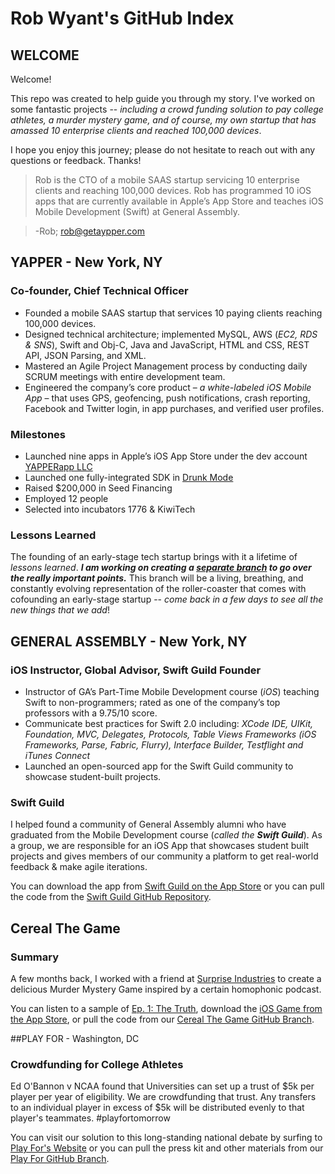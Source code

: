 # Rob Wyant's GitHub Index
## WELCOME
Welcome! 

This repo was created to help guide you through my story. I've worked on some fantastic projects -- _including a crowd funding solution to pay college athletes, a murder mystery game, and of course, my own startup that has amassed 10 enterprise clients and reached 100,000 devices_. 

I hope you enjoy this journey; please do not hesitate to reach out with any questions or feedback. Thanks!

> Rob is the CTO of a mobile SAAS startup servicing 10 enterprise clients and reaching 100,000 devices. Rob has programmed 10 iOS apps that are currently available in Apple’s App Store and teaches iOS Mobile Development (Swift) at General Assembly.

> -Rob; [rob@getaypper.com](mailto:rob@getyapper.com)

## YAPPER - New York, NY
### Co-founder, Chief Technical Officer
- Founded a mobile SAAS startup that services 10 paying clients reaching 100,000 devices.
- Designed technical architecture; implemented MySQL, AWS (_EC2, RDS & SNS_), Swift and Obj-C, Java and JavaScript, HTML and CSS, REST API, JSON Parsing, and XML. 
- Mastered an Agile Project Management process by conducting daily SCRUM meetings with entire development team. 
- Engineered the company’s core product – _a white-labeled iOS Mobile App_ – that uses GPS, geofencing, push notifications, crash reporting, Facebook and Twitter login, in app purchases, and verified user profiles. 

### Milestones
- Launched nine apps in Apple’s iOS App Store under the dev account [YAPPERapp LLC](https://itunes.apple.com/us/developer/yapperapp-llc/id819629348)
- Launched one fully-integrated SDK in [Drunk Mode](https://itunes.apple.com/us/app/drunk-mode-party-app-friend/id628228162?mt=8)
- Raised $200,000 in Seed Financing
- Employed 12 people
- Selected into incubators 1776 & KiwiTech

### Lessons Learned
The founding of an early-stage tech startup brings with it a lifetime of _lessons learned_. **_I am working on creating a [separate branch](https://github.com/rwyant/index/tree/master/Yapper) to go over the really important points._** This branch will be a living, breathing, and constantly evolving representation of the roller-coaster that comes with cofounding an early-stage startup -- _come back in a few days to see all the new things that we add_!

## GENERAL ASSEMBLY	- New York, NY
### iOS Instructor, Global Advisor, Swift Guild Founder
- Instructor of GA’s Part-Time Mobile Development course (_iOS_) teaching Swift to non-programmers; rated as one of the company’s top professors with a 9.75/10 score. 
- Communicate best practices for Swift 2.0 including: _XCode IDE, UIKit, Foundation, MVC, Delegates, Protocols, Table Views Frameworks (iOS Frameworks, Parse, Fabric, Flurry), Interface Builder, Testflight and iTunes Connect_
- Launched an open-sourced app for the Swift Guild community to showcase student-built projects.

### Swift Guild
I helped found a community of General Assembly alumni who have graduated from the Mobile Development course (_called the **Swift Guild**_). As a group, we are responsible for an iOS App that showcases student built projects and gives members of our community a platform to get real-world feedback & make agile iterations. 

You can download the app from [Swift Guild on the App Store](https://itunes.apple.com/us/app/swift-guild/id1033229400?mt=8) or you can pull the code from the [Swift Guild GitHub Repository](https://github.com/rwyant/SwiftGuild).

## Cereal The Game
### Summary
A few months back, I worked with a friend at [Surprise Industries](http://surpriseindustries.com) to create a delicious Murder Mystery Game inspired by a certain homophonic podcast. 

You can listen to a sample of [Ep. 1: The Truth](http://insideyapper.com/CerealSample/Sample1.mp3), download the [iOS Game from the App Store](https://itunes.apple.com/us/app/cereal-the-game/id981244698?mt=8), or pull the code from our [Cereal The Game GitHub Branch](https://github.com/rwyant/index/tree/master/Cereal%20The%20Game). 

##PLAY FOR - Washington, DC
### Crowdfunding for College Athletes
Ed O'Bannon v NCAA found that Universities can set up a trust of $5k per player per year of eligibility. We are crowdfunding that trust. Any transfers to an individual player in excess of $5k will be distributed evenly to that player's teammates. #playfortomorrow

You can visit our solution to this long-standing national debate by surfing to [Play For's Website](http://playfor.co) or you can pull the press kit and other materials from our [Play For GitHub Branch](https://github.com/rwyant/index/tree/master/Play%20For).